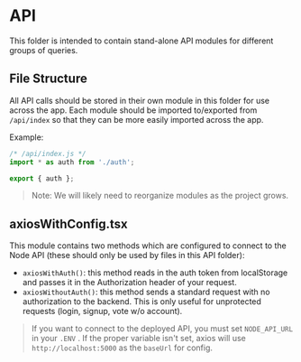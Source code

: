 # API

This folder is intended to contain stand-alone API modules for different groups of queries.

## File Structure

All API calls should be stored in their own module in this folder for use across the app. Each module should be imported to/exported from `/api/index` so that they can be more easily imported across the app.

Example:

```ts
/* /api/index.js */
import * as auth from './auth';

export { auth };
```

> Note: We will likely need to reorganize modules as the project grows.

## axiosWithConfig.tsx

This module contains two methods which are configured to connect to the Node API (these should only be used by files in this API folder):

- `axiosWithAuth()`: this method reads in the auth token from localStorage and passes it in the Authorization header of your request.
- `axiosWithoutAuth()`: this method sends a standard request with no authorization to the backend. This is only useful for unprotected requests (login, signup, vote w/o account).

> If you want to connect to the deployed API, you must set `NODE_API_URL` in your `.ENV` . If the proper variable isn't set, axios will use `http://localhost:5000` as the `baseUrl` for config.

